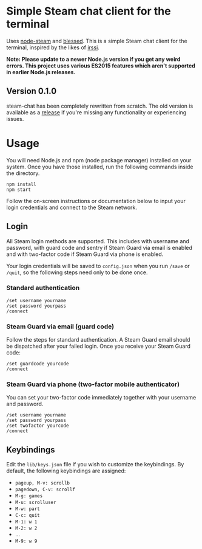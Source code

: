 # Simple Steam chat client for the terminal

Uses [node-steam](https://github.com/seishun/node-steam) and [blessed](https://github.com/chjj/blessed). This is a simple Steam chat client for the terminal, inspired by the likes of [irssi](https://irssi.org/).

**Note: Please update to a newer Node.js version if you get any weird errors. This project uses various ES2015 features which aren't supported in earlier Node.js releases.**

## Version 0.1.0

steam-chat has been completely rewritten from scratch. The old version is available as a [release](https://github.com/rubyconn/steam-chat/releases/tag/v0.0.4-alpha) if you're missing any functionality or experiencing issues.

# Usage

You will need Node.js and npm (node package manager) installed on your system. Once you have those installed, run the following commands inside the directory.

```
npm install
npm start
```

Follow the on-screen instructions or documentation below to input your login credentials and connect to the Steam network.

## Login

All Steam login methods are supported. This includes with username and password, with guard code and sentry if Steam Guard via email is enabled and with two-factor code if Steam Guard via phone is enabled.

Your login credentials will be saved to `config.json` when you run `/save` or `/quit`, so the following steps need only to be done once.

### Standard authentication

```
/set username yourname
/set password yourpass
/connect
```

### Steam Guard via email (guard code)

Follow the steps for standard authentication. A Steam Guard email should be dispatched after your failed login. Once you receive your Steam Guard code:

```
/set guardcode yourcode
/connect
```

### Steam Guard via phone (two-factor mobile authenticator)

You can set your two-factor code immediately together with your username and password.

```
/set username yourname
/set password yourpass
/set twofactor yourcode
/connect
```

## Keybindings

Edit the `lib/keys.json` file if you wish to customize the keybindings. By default, the following keybindings are assigned:

- `pageup, M-v: scrollb`
- `pagedown, C-v: scrollf`
- `M-g: games`
- `M-u: scrolluser`
- `M-w: part`
- `C-c: quit`
- `M-1: w 1`
- `M-2: w 2`
- ...
- `M-9: w 9`
